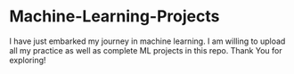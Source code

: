 # Machine-Learning-Projects

I have just embarked my journey in machine learning. I am willing to upload all my practice as well as complete ML projects in this repo. Thank You for exploring! 
